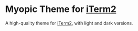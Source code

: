 # Myopic Theme for [iTerm2](https://iterm2.com)

A high-quality theme for [iTerm2](https://iterm2.com), with light and dark versions.
